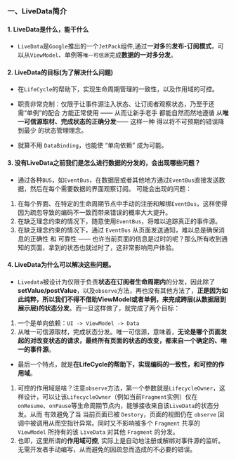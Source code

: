 ### 一、LiveData简介
#### 1. LiveData是什么，能干什么
- `LiveData`是`Google`推出的一个`JetPack`组件,通过**一对多**的**发布-订阅模式**，可以从`ViewModel`、单例等`唯一可信源`完成**数据的一对多分发**。

#### 2. LiveData的目标(为了解决什么问题)
- 在`LifeCycle`的帮助下，实现生命周期管理的一致性，以及作用域的可控。

- 职责非常克制：仅限于让事件源注入状态、让订阅者观察状态，乃至于还需“单例”的配合 方能正常使用 —— 从而让新手老手 都能自然而然地遵循 从**唯一可信源取材、完成状态的正确分发**—— 这样一种 得以将不可预期的错误降到最少 的状态管理理念。

- 就算不用 `DataBinding`，也能使 “单向依赖” 成为可能。

#### 3. 没有LiveData之前我们是怎么进行数据的分发的，会出现哪些问题？
- 通过各种`BUS`，如`EventBus`，在数据层或者其他地方通过`EventBus`直接发送数据，然后在每个需要数据的界面观察订阅。
可能会出现的问题：

1. 在每个界面、在特定的生命周期节点中手动的注册和解绑`EventBus`，这样使得因为疏忽导致的编码不一致而带来错误的概率大大提升。
2. 在缺乏理念约束的情况下，随意使用`EventBus`，将难以追踪真正的事件源。
3. 在缺乏理念约束的情况下，通过 `EventBus` 从页面发送通知，难以总是确保消息的正确性 和 可靠性 —— 也许当前页面的信息是过时的呢？那么所有收到通知的页面，拿到的状态也就过时了，这非常影响用户体验。

#### 4. LiveData为什么可以解决这些问题。
   - `Livedata`被设计为仅限于负责**状态在订阅者生命周期内**的分发，因此除了**setValue/postValue**，以及`observe`方法，再也没有其他方法了，**正是因为如此纯粹，所以我们不得不借助ViewModel或者单例，来完成跨层(从数据层到展示层)的状态分发**。而一旦这样做了，就完成了两个目标：

1. 一个是单向依赖：`UI -> ViewModel -> Data`
2. 从唯一可信源取材，完成状态分发。唯一可信源，意味着，**无论是哪个页面发起的对改变状态的请求，最终所有页面的状态的改变，都来自一个确定的、唯一的事件源**。

- 最后一个特点，就是**在LifeCycle的帮助下，实现编码的一致性，和可控的作用域**。

1. 可控的作用域是啥？注意`observe`方法，第一个参数就是`LifecycleOwner`，这样设计，可以让该`LifecycleOwner`（例如当前`Fragment`实例）仅在`onResume`、`onPause`等生命周期节点内，能够接收来自该`LiveData`的状态分发。从而 有效避免了当 当前页面已被 `Destory`，页面的视图仍在 `observe` 回调中被调用从而空指针异常。同时又不影响被多个 `Fragment` 共享的 `ViewModel` 所持有的该 `LiveData` 对其他 `Fragment` 的分发。
2. 也即，这里所谓的**作用域可控**, 实际上是自动地注册或解绑对事件源的监听。无需开发者手动编写，从而避免的因疏忽而造成的不必要的错误。